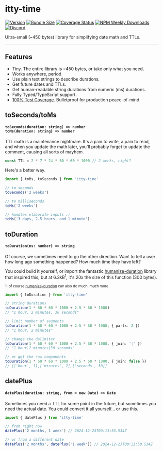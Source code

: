 # itty-time

[![Version](https://img.shields.io/npm/v/itty-time.svg?style=flat-square)](https://npmjs.com/package/itty-time)
[![Bundle Size](http://itty.ing/https://deno.bundlejs.com/?q=itty-time&badge&badge-style=flat-square)](http://itty.ing/https://deno.bundlejs.com/?q=itty-time)
[![Coverage Status](https://img.shields.io/coveralls/github/kwhitley/itty-time/v5.x?style=flat-square)](https://coveralls.io/github/kwhitley/itty-time?branch=v5.x)
[![NPM Weekly Downloads](https://img.shields.io/npm/dw/itty-time?style=flat-square)](https://npmjs.com/package/itty-time)
[![Discord](https://img.shields.io/discord/832353585802903572?label=Discord&logo=Discord&style=flat-square&logoColor=fff)](https://discord.gg/53vyrZAu9u)

Ultra-small (~450 bytes) library for simplifying date math and TTLs.

---

## Features

- Tiny. The entire library is ~450 bytes, or take only what you need.
- Works anywhere, period.
- Use plain text strings to describe durations.
- Get future dates and TTLs.
- Get human-readable string durations from numeric (ms) durations.
- Fully Typed/TypeScript support.
- [100% Test Coverage](https://coveralls.io/github/kwhitley/itty-time?branch=v1.x). Bulletproof for production peace-of-mind.

## toSeconds/toMs
<h4>
  <code>toSeconds(duration: string) => number</code><br />
  <code>toMs(duration: string) => number</code><br />
</h4>

TTL math is a maintenance nightmare. It's a pain to write, a pain to read, and when you update the math later, you'll probably forget to update the comment, causing all sorts of mayhem.

```ts
const TTL = 2 * 7 * 24 * 60 * 60 * 1000 // 2 weeks, right?
```

Here's a better way.

```ts
import { toMs, toSeconds } from 'itty-time'

// to seconds
toSeconds('2 weeks')

// to milliseconds
toMs('2 weeks')

// handles elaborate inputs :)
toMs('3 days, 2.5 hours, and 1 minute')
```

## toDuration
<h4>
  <code>toDuration(ms: number) => string</code>
</h4>

Of course, we sometimes need to go the other direction.  Want to tell a user how long ago something happened?  How much time they have left?  

You could build it yourself, or import the fantastic [humanize-duration](https://www.npmjs.com/package/humanize-duration) library that inspired this, but at 6.3kB<sup>1</sup>, it's 20x the size of this function (300 bytes).

<sup>1: of course [humanize-duration](https://www.npmjs.com/package/humanize-duration) can also do much, much more.</sup>

```ts
import { toDuration } from 'itty-time'

// string durations
toDuration(1 * 60 * 60 * 1000 + 2.5 * 60 * 1000)
// "1 hour, 2 minutes, 30 seconds"

// limit number of segments
toDuration(1 * 60 * 60 * 1000 + 2.5 * 60 * 1000, { parts: 2 })
// "1 hour, 2 minutes"

// change the delimiter
toDuration(1 * 60 * 60 * 1000 + 2.5 * 60 * 1000, { join: '|' })
// "1 hour|2 minutes|30 seconds"

// or get the raw components
toDuration(1 * 60 * 60 * 1000 + 2.5 * 60 * 1000, { join: false })
// [['hour', 1],['minutes', 2],['seconds', 30]]
```

## datePlus
<h4>
  <code>datePlus(duration: string, from = new Date) => Date</code>
</h4>

Sometimes you need a TTL for some point in the future, but sometimes you need the actual date.  You could convert it all yourself... or use this.

```js
import { datePlus } from 'itty-time'

// from right now
datePlus('2 months, 1 week') // 2024-12-23T00:11:58.534Z

// or from a different date
datePlus('2 months', datePlus('1 week')) // 2024-12-23T00:11:58.534Z
```
